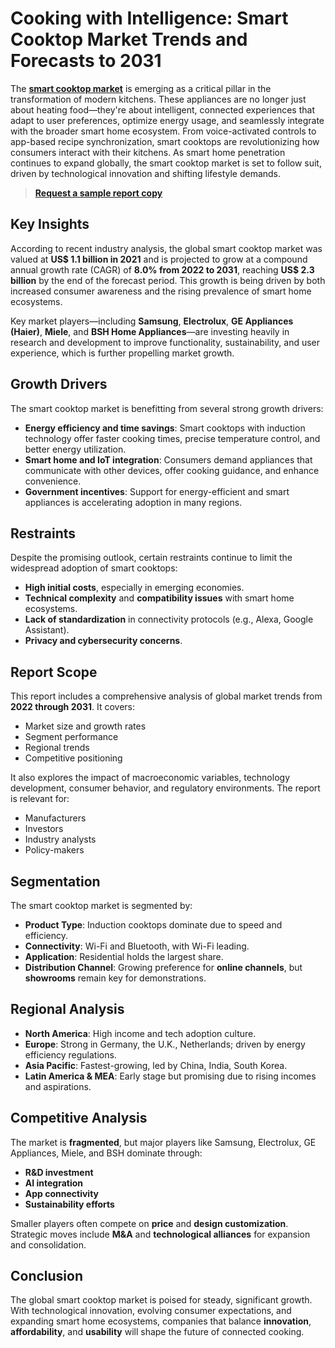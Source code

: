 # Cooking with Intelligence: Smart Cooktop Market Trends and Forecasts to 2031

The **[smart cooktop market](https://www.transparencymarketresearch.com/smart-cooktop-market.html)** is emerging as a critical pillar in the transformation of modern kitchens. These appliances are no longer just about heating food—they're about intelligent, connected experiences that adapt to user preferences, optimize energy usage, and seamlessly integrate with the broader smart home ecosystem. From voice-activated controls to app-based recipe synchronization, smart cooktops are revolutionizing how consumers interact with their kitchens. As smart home penetration continues to expand globally, the smart cooktop market is set to follow suit, driven by technological innovation and shifting lifestyle demands.

> **[Request a sample report copy](https://www.transparencymarketresearch.com/sample/sample.php?flag=S&rep_id=85284)**

## Key Insights

According to recent industry analysis, the global smart cooktop market was valued at **US$ 1.1 billion in 2021** and is projected to grow at a compound annual growth rate (CAGR) of **8.0% from 2022 to 2031**, reaching **US$ 2.3 billion** by the end of the forecast period. This growth is being driven by both increased consumer awareness and the rising prevalence of smart home ecosystems.

Key market players—including **Samsung**, **Electrolux**, **GE Appliances (Haier)**, **Miele**, and **BSH Home Appliances**—are investing heavily in research and development to improve functionality, sustainability, and user experience, which is further propelling market growth.

## Growth Drivers

The smart cooktop market is benefitting from several strong growth drivers:

- **Energy efficiency and time savings**: Smart cooktops with induction technology offer faster cooking times, precise temperature control, and better energy utilization.
- **Smart home and IoT integration**: Consumers demand appliances that communicate with other devices, offer cooking guidance, and enhance convenience.
- **Government incentives**: Support for energy-efficient and smart appliances is accelerating adoption in many regions.

## Restraints

Despite the promising outlook, certain restraints continue to limit the widespread adoption of smart cooktops:

- **High initial costs**, especially in emerging economies.
- **Technical complexity** and **compatibility issues** with smart home ecosystems.
- **Lack of standardization** in connectivity protocols (e.g., Alexa, Google Assistant).
- **Privacy and cybersecurity concerns**.

## Report Scope

This report includes a comprehensive analysis of global market trends from **2022 through 2031**. It covers:

- Market size and growth rates
- Segment performance
- Regional trends
- Competitive positioning

It also explores the impact of macroeconomic variables, technology development, consumer behavior, and regulatory environments. The report is relevant for:

- Manufacturers
- Investors
- Industry analysts
- Policy-makers

## Segmentation

The smart cooktop market is segmented by:

- **Product Type**: Induction cooktops dominate due to speed and efficiency.
- **Connectivity**: Wi-Fi and Bluetooth, with Wi-Fi leading.
- **Application**: Residential holds the largest share.
- **Distribution Channel**: Growing preference for **online channels**, but **showrooms** remain key for demonstrations.

## Regional Analysis

- **North America**: High income and tech adoption culture.
- **Europe**: Strong in Germany, the U.K., Netherlands; driven by energy efficiency regulations.
- **Asia Pacific**: Fastest-growing, led by China, India, South Korea.
- **Latin America & MEA**: Early stage but promising due to rising incomes and aspirations.

## Competitive Analysis

The market is **fragmented**, but major players like Samsung, Electrolux, GE Appliances, Miele, and BSH dominate through:

- **R&D investment**
- **AI integration**
- **App connectivity**
- **Sustainability efforts**

Smaller players often compete on **price** and **design customization**. Strategic moves include **M&A** and **technological alliances** for expansion and consolidation.

## Conclusion

The global smart cooktop market is poised for steady, significant growth. With technological innovation, evolving consumer expectations, and expanding smart home ecosystems, companies that balance **innovation**, **affordability**, and **usability** will shape the future of connected cooking.
